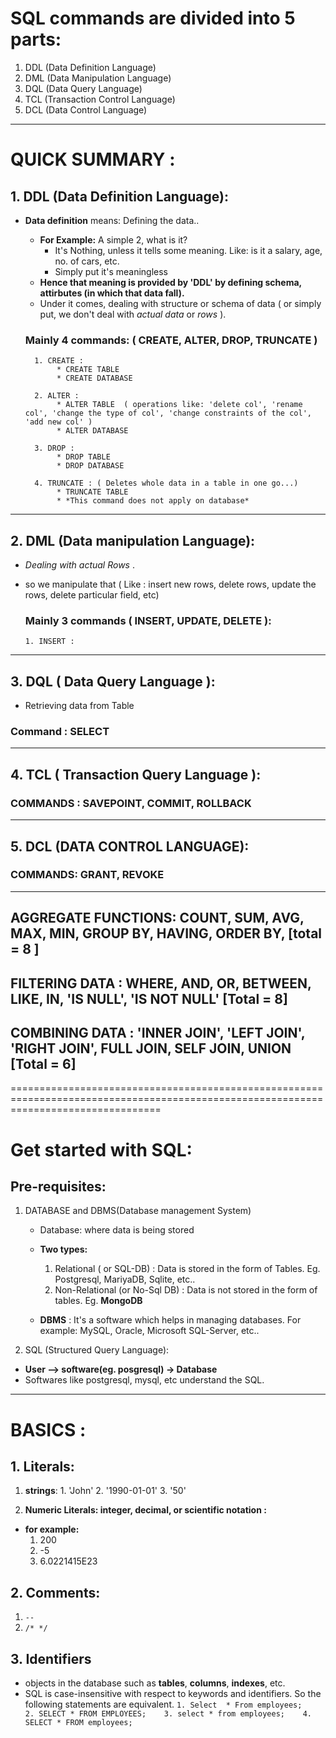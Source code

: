 

# SQL commands are divided into 5 parts:
1. DDL (Data Definition Language)
2. DML (Data Manipulation Language)
3. DQL (Data Query Language)
4. TCL (Transaction Control Language)
5. DCL (Data Control Language) 

--------------------------------------------------------------------------------------------------------------------------------------------
# QUICK SUMMARY : 

## 1. DDL (Data Definition Language):
* **Data definition** means: Defining the data..
    * **For Example:** A simple 2, what is it? 
       * It's Nothing, unless it tells some meaning. Like: is it a salary, age, no. of cars, etc.
       * Simply put it's meaningless
    * **Hence that meaning is provided by 'DDL' by defining schema, attirbutes (in which that data fall).**
    * Under it comes, dealing with structure or schema of data ( or simply put, we don't deal with *actual data* or *rows* ).

    ### Mainly 4 commands: ( CREATE, ALTER, DROP, TRUNCATE )
        1. CREATE : 
             * CREATE TABLE
             * CREATE DATABASE

        2. ALTER :
             * ALTER TABLE  ( operations like: 'delete col', 'rename col', 'change the type of col', 'change constraints of the col', 'add new col' )
             * ALTER DATABASE

        3. DROP :
             * DROP TABLE
             * DROP DATABASE

        4. TRUNCATE : ( Deletes whole data in a table in one go...)
             * TRUNCATE TABLE
             * *This command does not apply on database*

---------------------------------------------------------------------------------------------------------------------------------------------

## 2. DML (Data manipulation Language): 
*  *Dealing with actual Rows* .
*  so we manipulate that ( Like : insert new rows, delete rows, update the rows, delete particular field, etc)

   ### Mainly 3 commands ( INSERT, UPDATE, DELETE ):
       1. INSERT : 

---------------------------------------------------------------------------------------------------------------------------------------------

## 3. DQL ( Data Query Language ):
* Retrieving data from Table
### Command : SELECT

--------------------------------------------------------------------------------------------------------------------------------------------

## 4. TCL ( Transaction Query Language ):
### COMMANDS :   SAVEPOINT, COMMIT, ROLLBACK

----------------------------------------------------------------------------------

## 5. DCL (DATA CONTROL LANGUAGE): 
### COMMANDS: GRANT, REVOKE

-----------------------------------------------------------------------------------

## AGGREGATE FUNCTIONS:  COUNT,  SUM,  AVG,  MAX,  MIN,   GROUP BY,  HAVING,  ORDER BY,    [total = 8 ]

## FILTERING DATA :  WHERE, AND, OR,  BETWEEN,  LIKE,  IN,   'IS NULL',  'IS NOT NULL'     [Total = 8]


## COMBINING DATA : 'INNER JOIN',  'LEFT JOIN', 'RIGHT JOIN',  FULL JOIN,  SELF JOIN,  UNION    [Total = 6]


======================================================================================================================================


# Get started with SQL:

## Pre-requisites:
1. DATABASE and DBMS(Database management System)
   * Database: where data is being stored
   * **Two types:**
       1. Relational ( or SQL-DB) : Data is stored in the form of Tables.  Eg. Postgresql, MariyaDB, Sqlite, etc..
       2. Non-Relational (or No-Sql DB) : Data is not stored in the form of tables. Eg.  **MongoDB** 

   * **DBMS** : It's a software which helps in managing databases.  For example: MySQL, Oracle, Microsoft SQL-Server, etc..

2. SQL (Structured Query Language):

  * **User -->  software(eg. posgresql) -> Database**
  * Softwares like postgresql, mysql, etc understand the SQL.

  -----------------------------------------------------------------------------------------------------------------------------------

# BASICS :
## 1. Literals:
  1. **strings**:
    1. 'John'
    2. '1990-01-01'
    3. '50'
    

  2. **Numeric Literals: integer, decimal, or scientific notation :**  
  * **for example:**
    1. 200
    2. -5
    3. 6.0221415E23

## 2. Comments:
 1. ` -- `
 2. `/* */`


## 3. Identifiers
* objects in the database such as **tables**, **columns**, **indexes**, etc. 
* SQL is case-insensitive with respect to keywords and identifiers. So the following statements are equivalent.
    `1. Select  * From employees;   
    2. SELECT * FROM EMPLOYEES;   
    3. select * from employees;   
    4. SELECT * FROM employees;`   